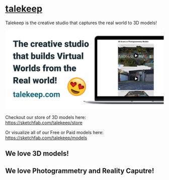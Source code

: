 
# [talekeep](https://talekeep.riccardogiorato.com/)

Talekeep is the creative studio that captures the real world to 3D models!

[![](public/assets/siteSocialPic.jpg)](https://www.talekeep.com)

Checkout our store of 3D models here: https://sketchfab.com/talekeep/store

Or visualize all of our Free or Paid models here: https://sketchfab.com/talekeep/models

## We love 3D models!

## We love Photogrammetry and Reality Caputre!
